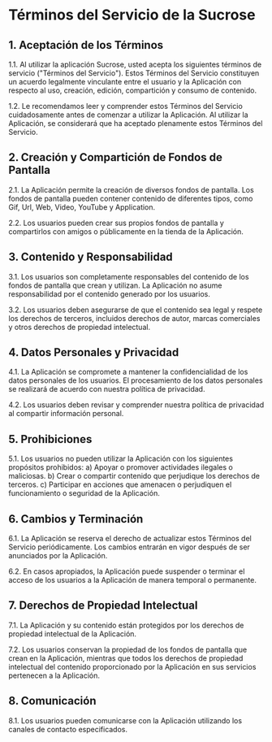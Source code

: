 # Términos del Servicio de la Sucrose

## 1. Aceptación de los Términos

1.1. Al utilizar la aplicación Sucrose, usted acepta los siguientes términos de servicio ("Términos del Servicio"). Estos Términos del Servicio constituyen un acuerdo legalmente vinculante entre el usuario y la Aplicación con respecto al uso, creación, edición, compartición y consumo de contenido.

1.2. Le recomendamos leer y comprender estos Términos del Servicio cuidadosamente antes de comenzar a utilizar la Aplicación. Al utilizar la Aplicación, se considerará que ha aceptado plenamente estos Términos del Servicio.

## 2. Creación y Compartición de Fondos de Pantalla

2.1. La Aplicación permite la creación de diversos fondos de pantalla. Los fondos de pantalla pueden contener contenido de diferentes tipos, como Gif, Url, Web, Video, YouTube y Application.

2.2. Los usuarios pueden crear sus propios fondos de pantalla y compartirlos con amigos o públicamente en la tienda de la Aplicación.

## 3. Contenido y Responsabilidad

3.1. Los usuarios son completamente responsables del contenido de los fondos de pantalla que crean y utilizan. La Aplicación no asume responsabilidad por el contenido generado por los usuarios.

3.2. Los usuarios deben asegurarse de que el contenido sea legal y respete los derechos de terceros, incluidos derechos de autor, marcas comerciales y otros derechos de propiedad intelectual.

## 4. Datos Personales y Privacidad

4.1. La Aplicación se compromete a mantener la confidencialidad de los datos personales de los usuarios. El procesamiento de los datos personales se realizará de acuerdo con nuestra política de privacidad.

4.2. Los usuarios deben revisar y comprender nuestra política de privacidad al compartir información personal.

## 5. Prohibiciones

5.1. Los usuarios no pueden utilizar la Aplicación con los siguientes propósitos prohibidos:
   a) Apoyar o promover actividades ilegales o maliciosas.
   b) Crear o compartir contenido que perjudique los derechos de terceros.
   c) Participar en acciones que amenacen o perjudiquen el funcionamiento o seguridad de la Aplicación.

## 6. Cambios y Terminación

6.1. La Aplicación se reserva el derecho de actualizar estos Términos del Servicio periódicamente. Los cambios entrarán en vigor después de ser anunciados por la Aplicación.

6.2. En casos apropiados, la Aplicación puede suspender o terminar el acceso de los usuarios a la Aplicación de manera temporal o permanente.

## 7. Derechos de Propiedad Intelectual

7.1. La Aplicación y su contenido están protegidos por los derechos de propiedad intelectual de la Aplicación.

7.2. Los usuarios conservan la propiedad de los fondos de pantalla que crean en la Aplicación, mientras que todos los derechos de propiedad intelectual del contenido proporcionado por la Aplicación en sus servicios pertenecen a la Aplicación.

## 8. Comunicación

8.1. Los usuarios pueden comunicarse con la Aplicación utilizando los canales de contacto especificados.